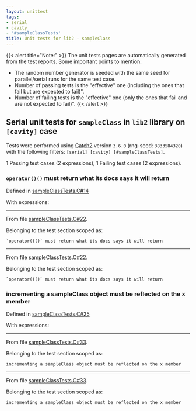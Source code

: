 ```yaml
---
layout: unittest
tags:
- serial
- cavity
- '#sampleClassTests'
title: Unit tests for lib2 - sampleClass
---
```


{{< alert title="Note:" >}}
The unit tests pages are automatically generated from the test reports. Some important points to mention:
- The random number generator is seeded with the same seed for parallel/serial runs for the same test case.
- Number of passing tests is the "effective" one (including the ones that fail but are expected to fail)".
- Number of failing tests is the "effective" one (only the ones that fail and are not expected to fail)".
{{< /alert >}}

## Serial unit tests for `sampleClass` in `lib2` library on `[cavity]` case

Tests were performed using [Catch2](https://github.com/catchorg/Catch2) version `3.6.0` (rng-seed: `3833584320`) with the following filters: `[serial] [cavity] [#sampleClassTests]`.

<i class="fa-sharp fa-solid fa-check -text-primary"></i> <span class="-text-primary">1 Passing</span> test cases  (<span class="-text-primary">2</span> expressions), <i class="fa-sharp fa-solid fa-circle-exclamation -text-warning"></i> <span class="-text-warning">1 Failing</span> test cases  (<span class="-text-warning">2</span> expressions).

### `operator()()` must return what its docs says it will return

Defined in [sampleClassTests.C#14](https://github.com/FoamScience/MeshFreeFoam/blob/master/tests/lib2/sampleClassTests.C#L14)

With expressions:


---

<i class='fa-sharp fa-solid fa-circle-exclamation -text-warning'></i> From file [sampleClassTests.C#22](https://github.com/FoamScience/MeshFreeFoam/blob/master/tests/lib2/sampleClassTests.C#L22).

Belonging to the test section scoped as:

```
`operator()()` must return what its docs says it will return
```


---

<i class='fa-sharp fa-solid fa-circle-exclamation -text-warning'></i> From file [sampleClassTests.C#22](https://github.com/FoamScience/MeshFreeFoam/blob/master/tests/lib2/sampleClassTests.C#L22).

Belonging to the test section scoped as:

```
`operator()()` must return what its docs says it will return
```

### incrementing a sampleClass object must be reflected on the x member

Defined in [sampleClassTests.C#25](https://github.com/FoamScience/MeshFreeFoam/blob/master/tests/lib2/sampleClassTests.C#L25)

With expressions:


---

<i class='fa-sharp fa-solid fa-check -text-primary'></i> From file [sampleClassTests.C#33](https://github.com/FoamScience/MeshFreeFoam/blob/master/tests/lib2/sampleClassTests.C#L33).

Belonging to the test section scoped as:

```
incrementing a sampleClass object must be reflected on the x member
```


---

<i class='fa-sharp fa-solid fa-check -text-primary'></i> From file [sampleClassTests.C#33](https://github.com/FoamScience/MeshFreeFoam/blob/master/tests/lib2/sampleClassTests.C#L33).

Belonging to the test section scoped as:

```
incrementing a sampleClass object must be reflected on the x member
```